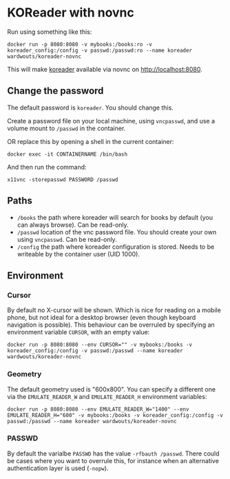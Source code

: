 # KOReader with novnc

Run using something like this:
```
docker run -p 8080:8080 -v mybooks:/books:ro -v koreader_config:/config -v passwd:/passwd:ro --name koreader wardwouts/koreader-novnc
```

This will make [koreader](<https://github.com/koreader/koreader>) available via novnc on <http://localhost:8080>.

## Change the password
The default password is `koreader`. You should change this.

Create a password file on your local machine, using `vncpasswd`, and use a volume mount to `/passwd` in the container.

OR replace this by opening a shell in the current container:
```
docker exec -it CONTAINERNAME /bin/bash
```
And then run the command:
```
x11vnc -storepasswd PASSWORD /passwd
```

## Paths
- `/books` the path where koreader will search for books by default (you can always browse). Can be read-only.
- `/passwd` location of the vnc password file. You should create your own using `vncpasswd`. Can be read-only.
- `/config` the path where koreader configuration is stored. Needs to be writeable by the container user (UID 1000).

## Environment
### Cursor
By default no X-cursor will be shown. Which is nice for reading on a mobile phone, but not ideal for a desktop browser (even though keyboard navigation is possible). This behaviour can be overruled by specifying an environment variable `CURSOR`, with an empty value:

```
docker run -p 8080:8080 --env CURSOR="" -v mybooks:/books -v koreader_config:/config -v passwd:/passwd --name koreader wardwouts/koreader-novnc
```
### Geometry
The default geometry used is "600x800". You can specify a different one via the `EMULATE_READER_W` and `EMULATE_READER_H` environment variables:


```
docker run -p 8080:8080 --env EMULATE_READER_W="1400" --env EMULATE_READER_H="600" -v mybooks:/books -v koreader_config:/config -v passwd:/passwd --name koreader wardwouts/koreader-novnc
```

### PASSWD
By default the varialbe `PASSWD` has the value `-rfbauth /passwd`. There could be cases where you want to overrule this, for instance when an alternative authentication layer is used (`-nopw`).
